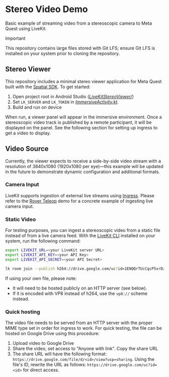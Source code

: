 # Stereo Video Demo

Basic example of streaming video from a stereoscopic camera to Meta Quest using LiveKit.

> [!IMPORTANT]
> This repository contains large files stored with Git LFS; ensure Git LFS is installed on your system prior to cloning the repository.

## Stereo Viewer

This repository includes a minimal stereo viewer application for Meta Quest built with the [Spatial SDK](https://developers.meta.com/horizon/develop/spatial-sdk). To get started:
1. Open project root in Android Studio ([*LiveKitStereoViewer/*](/LiveKitStereoViewer/))
2. Set `LK_SERVER` and `LK_TOKEN` in  [*ImmersiveActivity.kt*](/LiveKitStereoViewer/app/src/main/java/io/livekit/LiveKitStereoViewer/ImmersiveActivity.kt).
3. Build and run on device

When run, a viewer panel will appear in the immersive environment. Once a stereoscopic video track is published by a remote participant, it will be displayed on the panel. See the following section for setting up ingress to get a video to display.

## Video Source

Currently, the viewer expects to receive a side-by-side video stream with a resolution of 3840x1080 (1920x1080 per eye)—this example will be updated in the future to demonstrate dynamic configuration and additional formats.

### Camera Input

LiveKit supports ingestion of external live streams using [Ingress](https://docs.livekit.io/home/ingress/overview/). Please refer to the [Rover Teleop](https://github.com/livekit-examples/rover-teleop) demo for a concrete example of ingesting live camera input.

### Static Video

For testing purposes, you can ingest a stereoscopic video from a static file instead of from a live camera feed. With the [LiveKit CLI](https://docs.livekit.io/home/cli/cli-setup/) installed on your system, run the following command:

```sh
export LIVEKIT_URL=<your LiveKit server URL>
export LIVEKIT_API_KEY=<your API Key>
export LIVEKIT_API_SECRET=<your API Secret>

lk room join --publish h264://drive.google.com/uc?id=1ENQQrTUcCqcP5xrDz6PjRwfq-_qHLetx stereo-demo
```

If using your own file, please note:

- It will need to be hosted publicly on an HTTP server (see below).
- If it is encoded with VP8 instead of h264, use the `vp8://` scheme instead.

### Quick hosting

The video file needs to be served from an HTTP server with the proper MIME type set in order for ingress to work. For quick testing, the file can be hosted on Google Drive using this procedure:

1. Upload video to Google Drive
2. Share the video, set access to "Anyone with link". Copy the share URL
3. The share URL will have the following format: `https://drive.google.com/file/d/<id>/view?usp=sharing`. Using the file's ID, rewrite the URL as follows: `https://drive.google.com/uc?id=<id>` for direct access.